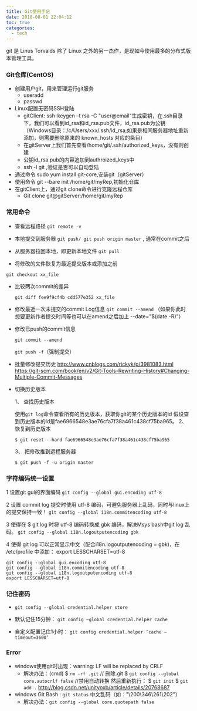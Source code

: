 ```yaml
---
title: Git使用手记
date: 2018-08-01 22:04:12
toc: true
categories:
  - tech
---
```


git 是 Linus Torvalds 除了 Linux 之外的另一杰作，是现如今使用最多的分布式版本管理工具。

<!--more-->

### Git仓库(CentOS)
  * 创建用户git，用来管理运行git服务
    * useradd <UserID>
    * passwd <UserID>
  * Linux配置无密码SSH登陆
    * gitClient: ssh-keygen –t rsa -C "user@email"生成密钥，在.ssh目录下，我们可以看到id_rsa和id_rsa.pub文件，id_rsa.pub为公钥（Windows目录：/c/Users/xxx/.ssh/id_rsa;如果是相同服务器地址重新添加，则需要删除原来的 known_hosts 对应的条目）
    * 在gitServer上我们首先查看/home/git/.ssh/authorized_keys，没有则创建
    * 公钥id_rsa.pub的内容追加到authroized_keys中
    * ssh -l git <ServerIP> ,验证是否可以自动登陆
  * 通过命令 sudo yum install git-core,安装git（gitServer）
  * 使用命令 git --bare init /home/git/myRep,初始化仓库
  * 在gitClient上，通过git clone命令进行克隆远程仓库
    * Git clone git@gitServer:/home/git/myRep


### 常用命令
* 查看远程路径
  `git remote -v`

* 本地提交到服务器
  `git push/ git push origin master` , 通常在commit之后

* 从服务器拉回本地，即更新本地文件
  `git pull`

* 将修改的文件恢复为最近提交版本或添加之前
  
`git checkout xx_file`
  
* 比较两次commit的差异

  `git diff fee9f9cf4b cdd577e352 xx_file`

* 修改最近一次未提交的commit Log信息
  `git commit --amend`  （如果你此时想要更新作者提交时间等也可以在amend之后加上 --date="$(date -R)"）

* 修改已push的commit信息
  
  `git commit --amend`
  
  `git push -f`（强制提交）
  
* 批量修改提交历史
  http://www.cnblogs.com/rickyk/p/3981083.html
  https://git-scm.com/book/en/v2/Git-Tools-Rewriting-History#Changing-Multiple-Commit-Messages

* 切换历史版本

  1、 查找历史版本

    使用`git log`命令查看所有的历史版本，获取你git的某个历史版本的id
    假设查到历史版本的id是fae6966548e3ae76cfa7f38a461c438cf75ba965。
  2、 恢复到历史版本

  `$ git reset --hard fae6966548e3ae76cfa7f38a461c438cf75ba965`

  3、 把修改推到远程服务器

  `$ git push -f -u origin master`


### 字符编码统一设置
1 设置git gui的界面编码
`git config --global gui.encoding utf-8`

2 设置 commit log 提交时使用 utf-8 编码，可避免服务器上乱码，同时与linux上的提交保持一致！
`git config --global i18n.commitencoding utf-8`

3 使得在 $ git log 时将 utf-8 编码转换成 gbk 编码，解决Msys bash中git log 乱码。
`git config --global i18n.logoutputencoding gbk`

4 使得 git log 可以正常显示中文（配合i18n.logoutputencoding = gbk)，在 /etc/profile 中添加：
  export LESSCHARSET=utf-8

  ```
  git config --global gui.encoding utf-8
  git config --global i18n.commitencoding utf-8
  git config --global i18n.logoutputencoding utf-8
  export LESSCHARSET=utf-8
  ```

### 记住密码
* `git config --global credential.helper store`

* 默认记住15分钟：
  `git config –global credential.helper cache`

* 自定义配置记住1小时：
  `git config credential.helper ‘cache –timeout=3600’`

### Error
* windows使用git时出现：warning: LF will be replaced by CRLF
  * 解决办法：(cmd)
      $ `rm -rf .git`  // 删除.git
      $ `git config --global core.autocrlf false`  //禁用自动转换
      然后重新执行：
      $ `git init`
      $ `git add .`
      </cmd>
      http://blog.csdn.net/unityoxb/article/details/20768687
* windows Git Bash : `git status` 中文乱码（如："\200\346\261\202"）
  * 解决办法：`git config --global core.quotepath false`
